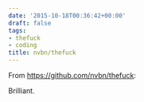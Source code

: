 ```yaml
---
date: '2015-10-18T00:36:42+00:00'
draft: false
tags:
- thefuck
- coding
title: nvbn/thefuck
---
```


From https://github.com/nvbn/thefuck:

Brilliant.
